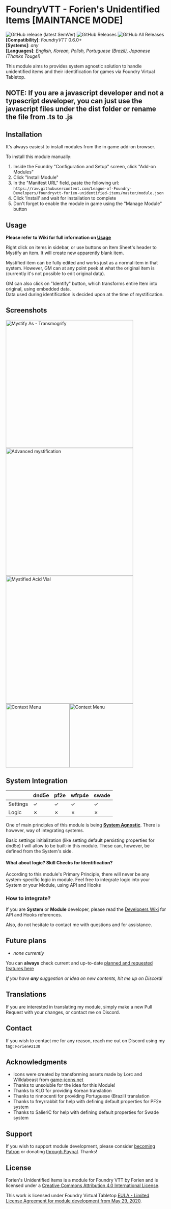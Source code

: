 # FoundryVTT - Forien's Unidentified Items [MAINTANCE MODE]

![GitHub release (latest SemVer)](https://img.shields.io/github/v/release/forien/foundryvtt-forien-unidentified-items?style=for-the-badge) 
![GitHub Releases](https://img.shields.io/github/downloads/Forien/foundryvtt-forien-unidentified-items/latest/total?style=for-the-badge) 
![GitHub All Releases](https://img.shields.io/github/downloads/Forien/foundryvtt-forien-unidentified-items/total?style=for-the-badge&label=Downloads+total)  
**[Compatibility]**: *FoundryVTT* 0.6.0+  
**[Systems]**: *any*  
**[Languages]**: *English, Korean, Polish, Portuguese (Brazil), Japanese (Thanks Touge!)*

This module aims to provides system agnostic solution to handle unidentified items and their identification for games via Foundry Virtual Tabletop.

## NOTE: If you are a javascript developer and not a typescript developer, you can just use the javascript files under the dist folder or rename the file from .ts to .js

## Installation

It's always easiest to install modules from the in game add-on browser.

To install this module manually:
1.  Inside the Foundry "Configuration and Setup" screen, click "Add-on Modules"
2.  Click "Install Module"
3.  In the "Manifest URL" field, paste the following url:
`https://raw.githubusercontent.com/League-of-Foundry-Developers/foundryvtt-forien-unidentified-items/master/module.json`
4.  Click 'Install' and wait for installation to complete
5.  Don't forget to enable the module in game using the "Manage Module" button

## Usage

**Please refer to Wiki for full information on [Usage](https://github.com/Forien/foundryvtt-forien-unidentified-items/wiki#usage)**  

Right click on items in sidebar, or use buttons on Item Sheet's header to Mystify an item. It will create new apparently blank item.

Mystified item can be fully edited and works just as a normal item in that system. However, GM can at any point peek at what the original item is (currently it's not possible to edit original data).

GM can also click on "Identify" button, which transforms entire Item into original, using embedded data.  
Data used during identification is decided upon at the time of mystification.

## Screenshots 

<img src="https://i.gyazo.com/1c440fd3a3d4867d3c96fcd3bd2cb585.png" alt="Mystify As - Transmogrify" width=400/><img src="https://i.gyazo.com/ee294dbe6fb2eeefe25c51ac9825b58f.png" alt="Advanced mystification" width=400/><br/><img src="https://i.gyazo.com/f862aa34e373c4c7f1e47adfb27e5bf6.png" alt="Mystified Acid Vial" width=400/><img src="https://i.gyazo.com/9a8e32db257136af9fa728c57e05201b.png" alt="Context Menu" width=200/><img src="https://i.gyazo.com/c8d75fc3c6f205655f3eb14e59f661bb.png" alt="Context Menu" width=200/>

## System Integration

|            	| dnd5e 	| pf2e 	| wfrp4e 	| swade 	|
|------------	|-------	|------	|--------	|--------	|
| Settings   	| ✓     	| ✓    	| ✓      	| ✓      	|
| Logic      	| ✗     	| ✗    	| ✗      	| ✗      	|

One of main principles of this module is being [**System Agnostic**](https://github.com/Forien/foundryvtt-forien-unidentified-items/wiki#1-completely-system-agnostic). There is however, way of integrating systems.

Basic settings initialization (like setting default persisting properties for dnd5e) I will allow to be built-in this module. These can, however, be defined from the System's side.

#### What about logic? Skill Checks for Identification?

According to this module's Primary Principle, there will never be any system-specific logic in module. Feel free to integrate logic into your System or your Module, using API and Hooks

### How to integrate?

If you are **System** or **Module** developer, please read the [Developers Wiki](https://github.com/Forien/foundryvtt-forien-unidentified-items/wiki/Developers) for API and Hooks references.

Also, do not hesitate to contact me with questions and for assistance. 

## Future plans

* _none currently_

You can **always** check current and up-to-date [planned and requested features here](https://github.com/Forien/foundryvtt-forien-unidentified-items/issues?q=is%3Aopen+is%3Aissue+label%3Aenhancement)

*If you have **any** suggestion or idea on new contents, hit me up on Discord!*

## Translations

If you are interested in translating my module, simply make a new Pull Request with your changes, or contact me on Discord.

## Contact

If you wish to contact me for any reason, reach me out on Discord using my tag: `Forien#2130`


## Acknowledgments

* Icons were created by transforming assets made by Lorc and Willdabeast from [game-icons.net](https://game-icons.net/)
* Thanks to unsoluble for the idea for this Module!
* Thanks to KLO for providing Korean translation
* Thanks to rinnocenti for providing Portuguese (Brazil) translation
* Thanks to freyrrabbit for help with defining default properties for PF2e system
* Thanks to SalieriC for help with defining default properties for Swade system

## Support

If you wish to support module development, please consider [becoming Patron](https://www.patreon.com/foundryworkshop) or donating [through Paypal](https://www.paypal.com/cgi-bin/webscr?cmd=_s-xclick&hosted_button_id=6P2RRX7HVEMV2&source=url). Thanks!

## License

Forien's Unidentified Items is a module for Foundry VTT by Forien and is licensed under a [Creative Commons Attribution 4.0 International License](http://creativecommons.org/licenses/by/4.0/).

This work is licensed under Foundry Virtual Tabletop [EULA - Limited License Agreement for module development from May 29, 2020](https://foundryvtt.com/article/license/).
